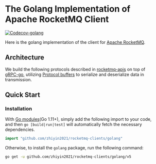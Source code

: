 # The Golang Implementation of Apache RocketMQ Client

[![Codecov-golang][codecov-golang-image]][codecov-url]

Here is the golang implementation of the client for [Apache RocketMQ](https://rocketmq.apache.org/).

## Architecture

We build the following protocols described in [rocketmq-apis](https://github.com/apache/rocketmq-apis) on top of [gRPC-go](https://github.com/grpc/grpc-go), utilizing [Protocol buffers](https://developers.google.com/protocol-buffers) to serialize and deserialize data in transmission.

## Quick Start

### Installation

With [Go modules](https://go.dev/doc/go1.11#modules)(Go 1.11+), simply add the following import to your code, and then `go [build|run|test]` will automatically fetch the necessary dependencies.

```go
import "github.com/zhiyin2021/rocketmq-clients/golang"
```

Otherwise, to install the `golang` package, run the following command:

```sh
go get -u github.com/zhiyin2021/rocketmq-clients/golang/v5
```

[codecov-golang-image]: https://img.shields.io/codecov/c/gh/apache/rocketmq-clients/master?flag=golang&label=Golang%20Coverage&logo=codecov
[codecov-url]: https://app.codecov.io/gh/apache/rocketmq-clients
